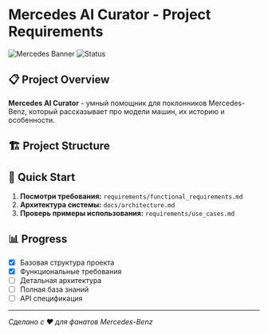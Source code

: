 # Mercedes AI Curator - Project Requirements

![Mercedes Banner](https://img.shields.io/badge/Mercedes-AI%20Assistant-blue?style=for-the-badge&logo=mercedes)
![Status](https://img.shields.io/badge/Status-In%20Development-yellow?style=for-the-badge)

## 📋 Project Overview

**Mercedes AI Curator** - умный помощник для поклонников Mercedes-Benz, который рассказывает про модели машин, их историю и особенности.

## 🏗 Project Structure


## 🚀 Quick Start

1. **Посмотри требования:** `requirements/functional_requirements.md`
2. **Архитектура системы:** `docs/architecture.md`
3. **Проверь примеры использования:** `requirements/use_cases.md`

## 📊 Progress

- [x] Базовая структура проекта
- [x] Функциональные требования
- [ ] Детальная архитектура
- [ ] Полная база знаний
- [ ] API спецификация

---

*Сделано с ❤️ для фанатов Mercedes-Benz*
